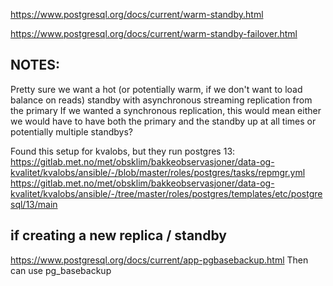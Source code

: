 https://www.postgresql.org/docs/current/warm-standby.html

https://www.postgresql.org/docs/current/warm-standby-failover.html

## NOTES:
Pretty sure we want a hot (or potentially warm, if we don't want to load balance on reads) standby with asynchronous streaming replication from the primary
If we wanted a synchronous replication, this would mean either we would have to have both the primary and the standby up at all times or potentially multiple standbys?

Found this setup for kvalobs, but they run postgres 13: 
https://gitlab.met.no/met/obsklim/bakkeobservasjoner/data-og-kvalitet/kvalobs/ansible/-/blob/master/roles/postgres/tasks/repmgr.yml
https://gitlab.met.no/met/obsklim/bakkeobservasjoner/data-og-kvalitet/kvalobs/ansible/-/tree/master/roles/postgres/templates/etc/postgresql/13/main 

## if creating a new replica / standby 
https://www.postgresql.org/docs/current/app-pgbasebackup.html
Then can use pg_basebackup